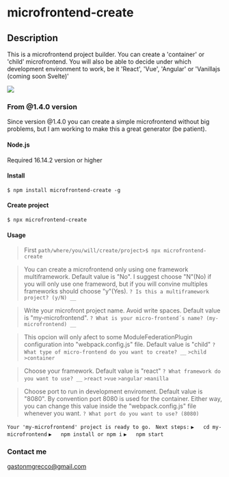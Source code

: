 # microfrontend-create

## Description
This is a microfrontend project builder. You can create a 'container' or 'child' microfrontend. You will also be able to decide under which development environment to work, be it 'React', 'Vue', 'Angular' or 'Vanillajs (coming soon Svelte)'

![](https://avatars.githubusercontent.com/u/61727377?s=280&v=4)
### From @1.4.0 version 

Since version @1.4.0 you can create a simple microfrontend without big problems, but I am working to make this a great generator (be patient).

#### Node.js
Required 16.14.2 version or higher

#### Install

`$ npm install microfrontend-create -g`

#### Create project
`$ npx microfrontend-create`

#### Usage
>First
`path/where/you/will/create/project>$ npx microfrontend-create`

> You can create a microfrontend only using one framework multiframework. Default value is "No". I suggest choose "N"(No) if you will only use one frameword, but if you will convine multiples frameworks should choose "y"(Yes).
`? Is this a multiframework project? (y/N) __`

> Write your microfront project name. Avoid write spaces. Default value is "my-microfrontend".
`? What is your micro-frontend´s name? (my-microfrontend) __`

> This opcion will only afect to some ModuleFederationPlugin configuration into "webpack.config.js" file. Default value is "child"
`? What type of micro-frontend do you want to create? __`
`>child`
`>container`

>Choose your framework. Default value is "react"
`? What framework do you want to use? __`
`>react`
`>vue`
`>angular`
`>manilla`

>Choose port to run in development enviroment. Default value is "8080".
By convention port 8080 is used for the container. Either way, you can change this value inside the "webpack.config.js" file whenever you want.
`? What port do you want to use? (8080)`

`Your 'my-microfrontend' project is ready to go.`
` Next steps:`
`▶️   cd my-microfrontend`
`▶️   npm install or npm i`
`▶️   npm start`

### Contact me
gastonmgrecco@gmail.com